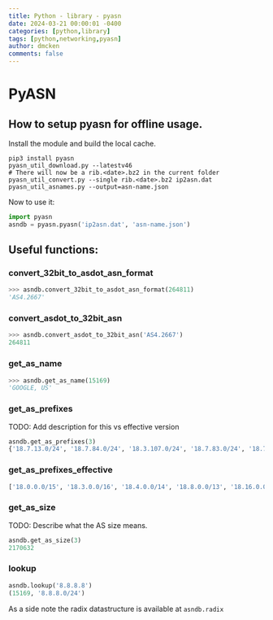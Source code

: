 ```yaml
---
title: Python - library - pyasn
date: 2024-03-21 00:00:01 -0400
categories: [python,library]
tags: [python,networking,pyasn]
author: dmcken 
comments: false
---
```


# PyASN

## How to setup pyasn for offline usage.

Install the module and build the local cache.

```shell
pip3 install pyasn
pyasn_util_download.py --latestv46
# There will now be a rib.<date>.bz2 in the current folder
pyasn_util_convert.py --single rib.<date>.bz2 ip2asn.dat
pyasn_util_asnames.py --output=asn-name.json
```

Now to use it:
```python
import pyasn
asndb = pyasn.pyasn('ip2asn.dat', 'asn-name.json')
```

## Useful functions:

### convert_32bit_to_asdot_asn_format

```python
>>> asndb.convert_32bit_to_asdot_asn_format(264811)
'AS4.2667'
```

### convert_asdot_to_32bit_asn

```python
>>> asndb.convert_asdot_to_32bit_asn('AS4.2667')
264811
```

### get_as_name

```python
>>> asndb.get_as_name(15169)
'GOOGLE, US'
```

### get_as_prefixes

TODO: Add description for this vs effective version

```python
asndb.get_as_prefixes(3)
{'18.7.13.0/24', '18.7.84.0/24', '18.3.107.0/24', '18.7.83.0/24', '18.7.130.0/24', '18.3.21.0/24', '18.7.68.0/24', '18.21.0.0/16', '18.3.106.0/24', '18.7.132.0/24', '18.9.22.0/24', '18.3.152.0/24', '192.52.62.0/24', '18.7.18.0/24', '18.7.104.0/24', '18.3.5.0/24', '18.7.88.0/24', '18.3.69.0/24', '18.9.62.0/24', '18.0.0.0/16', '18.3.15.0/24', '18.7.103.0/24', '103.41.144.0/22', '2603:4007::/32', '128.30.0.0/15', '18.3.9.0/24', '18.28.0.0/16', '18.29.0.0/16', '18.3.14.0/24', '18.3.109.0/24', '18.7.45.0/24', '18.25.0.0/16', '18.3.22.0/24', '18.7.82.0/24', '18.3.6.0/24', '2603:400a::/32', '18.6.0.0/16', '18.9.47.0/24', '103.50.168.0/24', '18.7.32.0/24', '18.8.0.0/16', '18.3.102.0/24', '18.3.104.0/24', '18.26.0.0/16', '18.3.1.0/24', '18.7.101.0/24', '18.10.0.0/16', '18.4.0.0/16', '128.52.0.0/16', '45.177.7.0/24', '18.3.111.0/24', '18.7.39.0/24', '18.22.55.0/24', '18.9.90.0/24', '18.3.11.0/24', '18.27.0.0/16', '18.12.0.0/16', '18.1.7.0/24', '192.52.64.0/24', '18.3.103.0/24', '18.4.38.0/24', '18.22.0.0/16', '18.3.105.0/24', '18.14.0.0/16', '18.9.21.0/24', '18.7.21.0/24', '18.3.154.0/24', '18.3.24.0/24', '18.7.11.0/24', '18.7.40.0/24', '18.16.0.0/16', '18.9.37.0/24', '38.126.196.0/24', '18.3.4.0/24', '18.3.8.0/24', '18.3.18.0/24', '18.7.80.0/24', '18.31.0.0/16', '2603:4001::/32', '2603:4008::/32', '18.7.71.0/24', '18.4.93.0/24', '18.4.70.0/24', '18.30.0.0/16', '18.7.57.0/24', '18.7.34.0/24', '18.4.81.0/24', '18.7.134.0/24', '18.7.131.0/24', '18.3.151.0/24', '18.17.0.0/16', '18.3.13.0/24', '18.24.0.0/16', '18.20.0.0/16', '18.11.0.0/16', '2603:4009::/32', '18.9.25.0/24', '18.9.0.0/24', '18.5.0.0/16', '18.7.0.0/16', '18.13.0.0/16', '18.3.7.0/24', '18.3.19.0/24', '18.7.133.0/24', '18.3.155.0/24', '18.3.3.0/24', '18.18.0.0/16', '2603:4010::/32', '18.3.12.0/24', '192.52.63.0/24', '18.7.102.0/24', '18.7.10.0/24', '18.7.99.0/24', '18.9.46.0/24', '18.3.90.0/24', '18.3.20.0/24', '18.3.23.0/24', '128.30.52.0/24', '18.3.17.0/24', '18.9.1.0/24', '18.3.2.0/24', '45.177.6.0/24', '18.23.0.0/16', '18.7.135.0/24', '192.52.65.0/24', '2603:4000::/32', '18.3.153.0/24', '79.137.136.0/24', '18.3.16.0/24', '18.9.60.0/24', '43.240.67.0/24', '128.30.32.0/24', '18.3.10.0/24', '2603:4011::/32', '18.7.23.0/24', '18.15.0.0/16', '18.9.49.0/24', '18.7.72.0/24', '18.7.6.0/24', '18.1.0.0/16', '18.3.108.0/24', '18.25.170.0/24', '18.3.97.0/24', '46.34.32.0/20', '18.9.0.0/16', '192.52.61.0/24', '18.3.0.0/16', '18.7.94.0/24'}
```

### get_as_prefixes_effective

```python
['18.0.0.0/15', '18.3.0.0/16', '18.4.0.0/14', '18.8.0.0/13', '18.16.0.0/15', '18.18.0.0/16', '18.20.0.0/14', '18.24.0.0/13', '38.126.196.0/24', '43.240.67.0/24', '45.177.6.0/23', '46.34.32.0/20', '79.137.136.0/24', '103.41.144.0/22', '103.50.168.0/24', '128.30.0.0/15', '128.52.0.0/16', '192.52.61.0/24', '192.52.62.0/23', '192.52.64.0/23', '2603:4000::/31', '2603:4007::/32', '2603:4008::/31', '2603:400a::/32', '2603:4010::/31']
```

### get_as_size

TODO: Describe what the AS size means.

```python
asndb.get_as_size(3)
2170632
```

### lookup
```python
asndb.lookup('8.8.8.8')
(15169, '8.8.8.0/24')
```

As a side note the radix datastructure is available at `asndb.radix`

